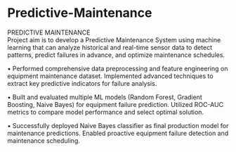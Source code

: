# Predictive-Maintenance

PREDICTIVE MAINTENANCE <br>
Project aim is to develop a Predictive Maintenance System using machine learning  that can analyze historical and real-time 
sensor data to detect patterns, predict failures in advance, and optimize maintenance schedules. 

• Performed comprehensive data preprocessing and feature engineering on equipment maintenance dataset. 
Implemented advanced techniques to extract key predictive indicators for failure analysis. 

• Built and evaluated multiple ML models (Random Forest, Gradient Boosting, Naive Bayes) for equipment failure 
prediction. Utilized ROC-AUC metrics to compare model performance and select optimal solution. 

• Successfully deployed Naive Bayes classifier as final production model for maintenance predictions. Enabled 
proactive equipment failure detection and maintenance scheduling. 
